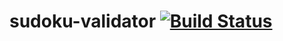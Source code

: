 # sudoku-validator [![Build Status](https://travis-ci.org/Jayadev6191/sudoku-validator.svg?branch=master)](https://travis-ci.org/Jayadev6191/sudoku-validator)
